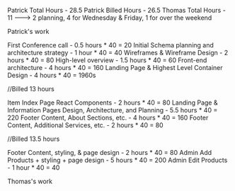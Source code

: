 Patrick Total Hours - 28.5
Patrick Billed Hours - 26.5
Thomas Total Hours - 11 ---> 2 planning, 4 for Wednesday & Friday, 1 for over the weekend

Patrick's work

  First Conference call - 0.5 hours * 40 = 20
  Initial Schema planning and architecture strategy - 1 hour * 40 = 40
  Wireframes & Wireframe Design -	2 hours * 40 = 80
  High-level overview - 1.5 hours * 40 = 60
  Front-end architecture - 4 hours * 40 = 160
  Landing Page & Highest Level Container Design - 4 hours * 40 = 1960s

  //Billed 13 hours

  Item Index Page React Components - 2 hours * 40 =  80
  Landing Page & Information Pages Design, Architecture, and Planning - 5.5 hours * 40 = 220
  Footer Content, About Sections, etc. - 4 hours * 40 = 160
  Footer Content, Additional Services, etc. - 2 hours * 40 = 80

  //Billed 13.5 hours

  Footer Content, styling, & page design - 2 hours * 40 = 80
  Admin Add Products + styling + page design - 5 hours * 40 = 200
  Admin Edit Products - 1 hour * 40 = 40

Thomas's work
